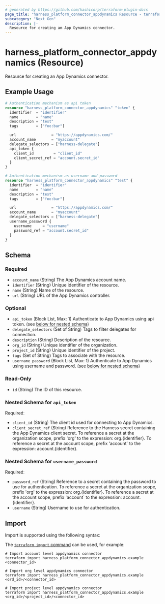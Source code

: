```yaml
---
# generated by https://github.com/hashicorp/terraform-plugin-docs
page_title: "harness_platform_connector_appdynamics Resource - terraform-provider-harness"
subcategory: "Next Gen"
description: |-
  Resource for creating an App Dynamics connector.
---
```


# harness_platform_connector_appdynamics (Resource)

Resource for creating an App Dynamics connector.

## Example Usage

```terraform
# Authentication mechanism as api token
resource "harness_platform_connector_appdynamics" "token" {
  identifier  = "identifier"
  name        = "name"
  description = "test"
  tags        = ["foo:bar"]

  url                = "https://appdynamics.com/"
  account_name       = "myaccount"
  delegate_selectors = ["harness-delegate"]
  api_token {
    client_id         = "client_id"
    client_secret_ref = "account.secret_id"
  }
}

# Authentication mechanism as username and password
resource "harness_platform_connector_appdynamics" "test" {
  identifier  = "identifier"
  name        = "name"
  description = "test"
  tags        = ["foo:bar"]

  url                = "https://appdynamics.com/"
  account_name       = "myaccount"
  delegate_selectors = ["harness-delegate"]
  username_password {
    username     = "username"
    password_ref = "account.secret_id"
  }
}
```

<!-- schema generated by tfplugindocs -->
## Schema

### Required

- `account_name` (String) The App Dynamics account name.
- `identifier` (String) Unique identifier of the resource.
- `name` (String) Name of the resource.
- `url` (String) URL of the App Dynamics controller.

### Optional

- `api_token` (Block List, Max: 1) Authenticate to App Dynamics using api token. (see [below for nested schema](#nestedblock--api_token))
- `delegate_selectors` (Set of String) Tags to filter delegates for connection.
- `description` (String) Description of the resource.
- `org_id` (String) Unique identifier of the organization.
- `project_id` (String) Unique identifier of the project.
- `tags` (Set of String) Tags to associate with the resource.
- `username_password` (Block List, Max: 1) Authenticate to App Dynamics using username and password. (see [below for nested schema](#nestedblock--username_password))

### Read-Only

- `id` (String) The ID of this resource.

<a id="nestedblock--api_token"></a>
### Nested Schema for `api_token`

Required:

- `client_id` (String) The client id used for connecting to App Dynamics.
- `client_secret_ref` (String) Reference to the Harness secret containing the App Dynamics client secret. To reference a secret at the organization scope, prefix 'org' to the expression: org.{identifier}. To reference a secret at the account scope, prefix 'account` to the expression: account.{identifier}.


<a id="nestedblock--username_password"></a>
### Nested Schema for `username_password`

Required:

- `password_ref` (String) Reference to a secret containing the password to use for authentication. To reference a secret at the organization scope, prefix 'org' to the expression: org.{identifier}. To reference a secret at the account scope, prefix 'account` to the expression: account.{identifier}.
- `username` (String) Username to use for authentication.

## Import

Import is supported using the following syntax:

The [`terraform import` command](https://developer.hashicorp.com/terraform/cli/commands/import) can be used, for example:

```shell
# Import account level appdynamics connector 
terraform import harness_platform_connector_appdynamics.example <connector_id>

# Import org level appdynamics connector 
terraform import harness_platform_connector_appdynamics.example <ord_id>/<connector_id>

# Import project level appdynamics connector 
terraform import harness_platform_connector_appdynamics.example <org_id>/<project_id>/<connector_id>
```
